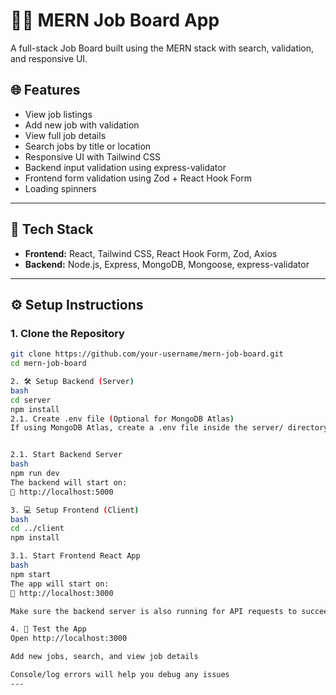 # 🧑‍💼 MERN Job Board App

A full-stack Job Board built using the MERN stack with search, validation, and responsive UI.

## 🌐 Features

- View job listings
- Add new job with validation
- View full job details
- Search jobs by title or location
- Responsive UI with Tailwind CSS
- Backend input validation using express-validator
- Frontend form validation using Zod + React Hook Form
- Loading spinners

---

## 🧱 Tech Stack

- **Frontend:** React, Tailwind CSS, React Hook Form, Zod, Axios
- **Backend:** Node.js, Express, MongoDB, Mongoose, express-validator

---

## ⚙️ Setup Instructions

### 1. Clone the Repository

```bash
git clone https://github.com/your-username/mern-job-board.git
cd mern-job-board

2. 🛠️ Setup Backend (Server)
bash
cd server
npm install
2.1. Create .env file (Optional for MongoDB Atlas)
If using MongoDB Atlas, create a .env file inside the server/ directory:


2.1. Start Backend Server
bash
npm run dev
The backend will start on:
🔗 http://localhost:5000

3. 💻 Setup Frontend (Client)
bash
cd ../client
npm install

3.1. Start Frontend React App
bash
npm start
The app will start on:
🔗 http://localhost:3000

Make sure the backend server is also running for API requests to succeed.

4. 🧪 Test the App
Open http://localhost:3000

Add new jobs, search, and view job details

Console/log errors will help you debug any issues
---